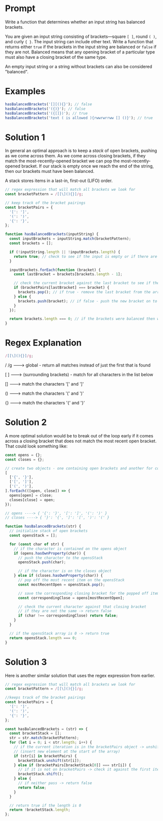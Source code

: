# Prompt

Write a function that determines whether an input string has balanced brackets.

You are given an input string consisting of brackets—square `[ ]`, round `( )`, and curly `{ }`. The input string can include other text. Write a function that returns either `true` if the brackets in the input string are balanced or `false` if they are not. Balanced means that any opening bracket of a particular type must also have a closing bracket of the same type.

An empty input string or a string without brackets can also be considered "balanced".

# Examples

```js
hasBalancedBrackets('[][(){}'); // false
hasBalancedBrackets('({)}'); // false
hasBalancedBrackets('({[]})'); // true
hasBalancedBrackets('text ( is allowed ){rwwrwrrww [] ()}'); // true
```

# Solution 1

In general an optimal approach is to keep a _stack_ of open brackets, pushing as we come across them. As we come across closing brackets, if they match the most-recently-opened bracket we can pop the most-recently-opened bracket. If our stack is empty once we reach the end of the string, then our brackets must have been balanced.

A stack stores items in a last-in, first-out (LIFO) order.

```js
// regex expression that will match all brackets we look for
const bracketPattern = /[[\](){}]/g;

// keep track of the bracket pairings
const bracketPairs = {
  '[': ']',
  '(': ')',
  '{': '}',
};

function hasBalancedBrackets(inputString) {
  const inputBrackets = inputString.match(bracketPattern);
  const brackets = [];

  if (!inputString.length || !inputBrackets.length) {
    return true; // check to see if the input is empty or if there are no brackets - both are true
  }

  inputBrackets.forEach(function (bracket) {
    const lastBracket = brackets[brackets.length - 1];

    // check the current bracket against the last bracket to see if they are a pair
    if (bracketPairs[lastBracket] === bracket) {
      brackets.pop(); // if true - remove the last bracket from the array and move on
    } else {
      brackets.push(bracket); // if false - push the new bracket on to the array
    }
  });

  return brackets.length === 0; // if the brackets were balanced then we should not have any brackets in the array
}
```

# Regex Explanation

```js
/[[\](){}]/g;
```

/ /g ---> global - return all matches instead of just the first that is found

[ ] ---> (surrounding brackets) - match for all characters in the list below

[\] ---> match the characters '[' and ']'

() ---> match the characters '(' and ')'

{} ---> match the characters '{' and '}'

# Solution 2

A more optimal solution would be to break out of the loop early if it comes across a closing bracket that does not match the most recent open bracket. That could look something like:

```js
const opens = {};
const closes = {};

// create two objects - one containing open brackets and another for corresponding closed brackets
[
  ['{', '}'],
  ['[', ']'],
  ['(', ')'],
].forEach(([open, close]) => {
  opens[open] = close;
  closes[close] = open;
});

// opens ----> { '{': '}', '[': ']', '(': ')' }
// closes ----> { '}': '{', ']': '[', ')': '(' }

function hasBalancedBrackets(str) {
  // initialize stack of open brackets
  const opensStack = [];

  for (const char of str) {
    // if the character is contained on the opens object
    if (opens.hasOwnProperty(char)) {
      // push the character to the opensStack
      opensStack.push(char);

      // if the character is on the closes object
    } else if (closes.hasOwnProperty(char)) {
      // pop off the most recent item on the opensStack
      const mostRecentOpen = opensStack.pop();

      // save the corresponding closing bracket for the popped off item
      const correspondingClose = opens[mostRecentOpen];

      // check the current character against that closing bracket
      // if they are not the same -> return false
      if (char !== correspondingClose) return false;
    }
  }

  // if the opensStack array is 0 -> return true
  return opensStack.length === 0;
}
```

# Solution 3

Here is another similar solution that uses the regex expression from earlier.

```js
// regex expression that will match all brackets we look for
const bracketPattern = /[[\](){}]/g;

//keeps track of the bracket pairings
const bracketPairs = {
  '[': ']',
  '(': ')',
  '{': '}',
};

const hasBalancedBrackets = (str) => {
  const bracketStack = [];
  str = str.match(bracketPattern);
  for (let i = 0; i < str.length; i++) {
    // if the current iteration is in the bracketPairs object -> unshift from bracketStack
    // (insert new element at the start of the array)
    if (str[i] in bracketPairs) {
      bracketStack.unshift(str[i]);
    } else if (bracketPairs[bracketStack[0]] === str[i]) {
      // if it is not on bracketPairs -> check it against the first item in the bracketStack array
      bracketStack.shift();
    } else {
      // if neither pass -> return false
      return false;
    }
  }

  // return true if the length is 0
  return !bracketStack.length;
};
```
